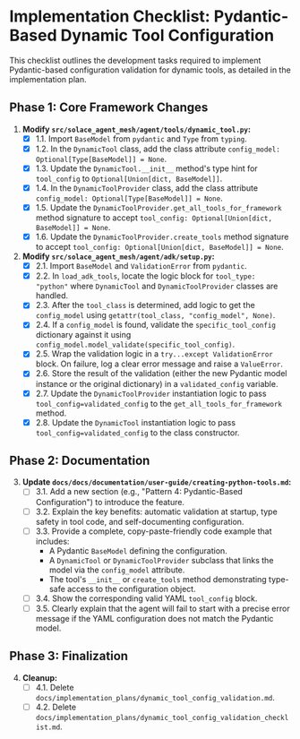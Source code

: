 # Implementation Checklist: Pydantic-Based Dynamic Tool Configuration

This checklist outlines the development tasks required to implement Pydantic-based configuration validation for dynamic tools, as detailed in the implementation plan.

## Phase 1: Core Framework Changes

1.  **Modify `src/solace_agent_mesh/agent/tools/dynamic_tool.py`:**
    - [x] 1.1. Import `BaseModel` from `pydantic` and `Type` from `typing`.
    - [x] 1.2. In the `DynamicTool` class, add the class attribute `config_model: Optional[Type[BaseModel]] = None`.
    - [x] 1.3. Update the `DynamicTool.__init__` method's type hint for `tool_config` to `Optional[Union[dict, BaseModel]]`.
    - [x] 1.4. In the `DynamicToolProvider` class, add the class attribute `config_model: Optional[Type[BaseModel]] = None`.
    - [x] 1.5. Update the `DynamicToolProvider.get_all_tools_for_framework` method signature to accept `tool_config: Optional[Union[dict, BaseModel]] = None`.
    - [x] 1.6. Update the `DynamicToolProvider.create_tools` method signature to accept `tool_config: Optional[Union[dict, BaseModel]] = None`.

2.  **Modify `src/solace_agent_mesh/agent/adk/setup.py`:**
    - [x] 2.1. Import `BaseModel` and `ValidationError` from `pydantic`.
    - [x] 2.2. In `load_adk_tools`, locate the logic block for `tool_type: "python"` where `DynamicTool` and `DynamicToolProvider` classes are handled.
    - [x] 2.3. After the `tool_class` is determined, add logic to get the `config_model` using `getattr(tool_class, "config_model", None)`.
    - [x] 2.4. If a `config_model` is found, validate the `specific_tool_config` dictionary against it using `config_model.model_validate(specific_tool_config)`.
    - [x] 2.5. Wrap the validation logic in a `try...except ValidationError` block. On failure, log a clear error message and raise a `ValueError`.
    - [x] 2.6. Store the result of the validation (either the new Pydantic model instance or the original dictionary) in a `validated_config` variable.
    - [x] 2.7. Update the `DynamicToolProvider` instantiation logic to pass `tool_config=validated_config` to the `get_all_tools_for_framework` method.
    - [x] 2.8. Update the `DynamicTool` instantiation logic to pass `tool_config=validated_config` to the class constructor.

## Phase 2: Documentation

3.  **Update `docs/docs/documentation/user-guide/creating-python-tools.md`:**
    - [ ] 3.1. Add a new section (e.g., "Pattern 4: Pydantic-Based Configuration") to introduce the feature.
    - [ ] 3.2. Explain the key benefits: automatic validation at startup, type safety in tool code, and self-documenting configuration.
    - [ ] 3.3. Provide a complete, copy-paste-friendly code example that includes:
        - A Pydantic `BaseModel` defining the configuration.
        - A `DynamicTool` or `DynamicToolProvider` subclass that links the model via the `config_model` attribute.
        - The tool's `__init__` or `create_tools` method demonstrating type-safe access to the configuration object.
    - [ ] 3.4. Show the corresponding valid YAML `tool_config` block.
    - [ ] 3.5. Clearly explain that the agent will fail to start with a precise error message if the YAML configuration does not match the Pydantic model.

## Phase 3: Finalization

4.  **Cleanup:**
    - [ ] 4.1. Delete `docs/implementation_plans/dynamic_tool_config_validation.md`.
    - [ ] 4.2. Delete `docs/implementation_plans/dynamic_tool_config_validation_checklist.md`.
